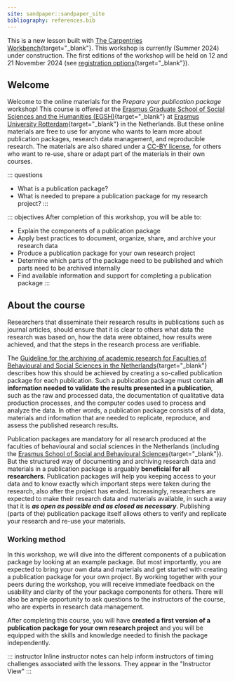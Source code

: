 ```yaml
---
site: sandpaper::sandpaper_site
bibliography: references.bib
---
```


This is a new lesson built with [The Carpentries Workbench](https://carpentries.github.io/sandpaper-docs){target="_blank"}. This workshop is currently (Summer 2024) under construction. The first editions of the workshop will be held on 12 and 21 November 2024 (see [registration options](https://www.eur.nl/en/egsh/course/prepare-your-publication-package){target="_blank"}).

## Welcome

Welcome to the online materials for the *Prepare your publication package* workshop! This course is offered at the [Erasmus Graduate School of Social Sciences and the Humanities (EGSH)](https://www.eur.nl/en/egsh/){target="_blank"} at [Erasmus University Rotterdam](https://www.eur.nl/){target="_blank"} in the Netherlands. But these online materials are free to use for anyone who wants to learn more about publication packages, research data management, and reproducible research. The materials are also shared under a [CC-BY license](LICENSE.md), for others who want to re-use, share or adapt part of the materials in their own courses.

::: questions
-   What is a publication package?
-   What is needed to prepare a publication package for my research project?
:::

::: objectives
After completion of this workshop, you will be able to:

-   Explain the components of a publication package
-   Apply best practices to document, organize, share, and archive your research data
-   Produce a publication package for your own research project
-   Determine which parts of the package need to be published and which parts need to be archived internally
-   Find available information and support for completing a publication package
:::

## About the course

Researchers that disseminate their research results in publications such as journal articles, should ensure that it is clear to others what data the research was based on, how the data were obtained, how results were achieved, and that the steps in the research process are verifiable.

The [Guideline for the archiving of academic research for Faculties of Behavioural and Social Sciences in the Netherlands](https://doi.org/10.5281/zenodo.7583831){target="_blank"} describes how this should be achieved by creating a so-called publication package for each publication. Such a publication package must contain **all information needed to validate the results presented in a publication**, such as the raw and processed data, the documentation of qualitative data production processes, and the computer codes used to process and analyze the data. In other words, a publication package consists of all data, materials and information that are needed to replicate, reproduce, and assess the published research results.

Publication packages are mandatory for all research produced at the faculties of behavioural and social sciences in the Netherlands (including the [Erasmus School of Social and Behavioural Sciences](https://www.eur.nl/essb){target="_blank"}). But the structured way of documenting and archiving research data and materials in a publication package is arguably **beneficial for all researchers**. Publication packages will help you keeping access to your data and to know exactly which important steps were taken during the research, also after the project has ended. Increasingly, researchers are expected to make their research data and materials available, in such a way that it is ***as open as possible and as closed as necessary***. Publishing (parts of the) publication package itself allows others to verify and replicate your research and re-use your materials.

### Working method

In this workshop, we will dive into the different components of a publication package by looking at an example package. But most importantly, you are expected to bring your own data and materials and get started with creating a publication package for your own project. By working together with your peers during the workshop, you will receive immediate feedback on the usability and clarity of the your package components for others. There will also be ample opportunity to ask questions to the instructors of the course, who are experts in research data management.

After completing this course, you will have **created a first version of a publication package for your own research project** and you will be equipped with the skills and knowledge needed to finish the package independently.

::: instructor
Inline instructor notes can help inform instructors of timing challenges associated with the lessons. They appear in the "Instructor View"
:::

